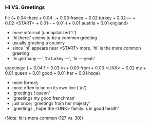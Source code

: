 ### Hi VS. Greetings

hi: {+ 0.04⋅there + 0.04⋅. + 0.03⋅france + 0.02⋅turkey + 0.02⋅— + 0.02⋅\<START\> + 0.01⋅- + 0.01⋅i + 0.01⋅austria + 0.01⋅england}

- more informal (uncapitalized 'I')
- 'hi there.' seems to be a common greeting
- usually greeting a country
- since 'hi' appears near \<START\> more, 'hi' is the more common greeting
- 'hi germany —', 'hi turkey —', 'hi — yeah'

greetings: { + 0.04⋅! + 0.03⋅\n + 0.03⋅from + 0.03⋅\<UNK\> + 0.02⋅my + 0.01⋅queen + 0.01⋅good + 0.01⋅her + 0.01⋅hope}

- more formal;
- more often to be on its own line ('\n')
- 'greetings ! queen'
- 'greetings my good frenchman'
- just once; 'greetings from her majesty'
- 'greetings , hope the \<UNK\> family is in good health'

(Note: hi is more common (127 vs. 30))